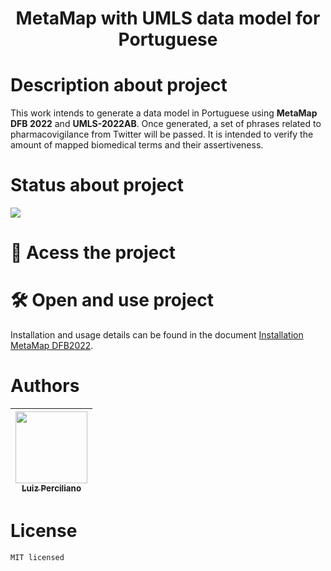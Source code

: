 <h1 align="center"> MetaMap with UMLS data model for Portuguese </h1>

# Description about project
This work intends to generate a data model in Portuguese using **MetaMap DFB 2022** and **UMLS-2022AB**. Once generated, a set of phrases related to pharmacovigilance from Twitter will be passed. It is intended to verify the amount of mapped biomedical terms and their assertiveness.

# Status about project
<p align="left">
<img src="https://img.shields.io/badge/status-em%20desenvolvimento-green">
</p>

# 📁 Acess the project

# 🛠️ Open and use project
Installation and usage details can be found in the document [Installation MetaMap DFB2022](doc/Installation%MetaMap%DFB2022.pdf).

# Authors
|[<img src="https://avatars.githubusercontent.com/u/4924928?s=96&v=4" width=115><br><sub>Luiz Perciliano</sub>](https://github.com/LuizPerciliano) |
| :---: | 

# License
`MIT licensed`
